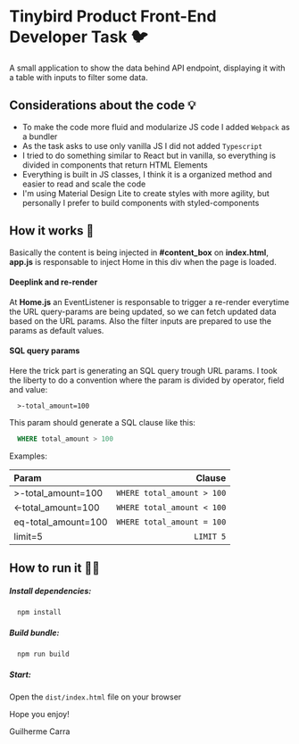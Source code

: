 # Tinybird Product Front-End Developer Task 🐦
A small application to show the data behind API endpoint, displaying it with a table with inputs to filter some data.

## Considerations about the code 💡
 - To make the code more fluid and modularize JS code I added `Webpack` as a bundler
 - As the task asks to use only vanilla JS I did not added `Typescript`
 - I tried to do something similar to React but in vanilla, so everything is divided in components that return HTML Elements
 - Everything is built in JS classes, I think it is a organized method and easier to read and scale the code
 - I'm using Material Design Lite to create styles with more agility, but personally I prefer to build components with styled-components 

## How it works 🤔
Basically the content is being injected in **#content_box** on **index.html**, **app.js** is responsable to inject Home in this div when the page is loaded.

#### Deeplink and re-render
At **Home.js** an EventListener is responsable to trigger a re-render everytime the URL query-params are being updated, so we can fetch updated data based on the URL params. Also the filter inputs are prepared to use the params as default values.

#### SQL query params
Here the trick part is generating an SQL query trough URL params. I took the liberty to do a convention where the param is divided by operator, field and value:

```
  >-total_amount=100
```
This param should generate a SQL clause like this:
``` sql
  WHERE total_amount > 100
```
Examples:

| Param                 |  Clause                     |
|:----------------------|----------------------------:|
| >-total_amount=100    | `WHERE total_amount > 100`  |
| <-total_amount=100    | `WHERE total_amount < 100`  |
| eq-total_amount=100   | `WHERE total_amount = 100`  |
| limit=5               | `LIMIT 5`                   |

## How to run it 🏃‍♂️
##### Install dependencies:
``` bash
  npm install
```
##### Build bundle:
``` bash
  npm run build
```
##### Start:
Open the `dist/index.html` file on your browser

Hope you enjoy!

Guilherme Carra
